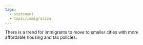 ```yaml
---
tags:
  - statement
  - topic/immigration
---
```

There is a trend for immigrants to move to smaller cities with more affordable housing and tax policies.